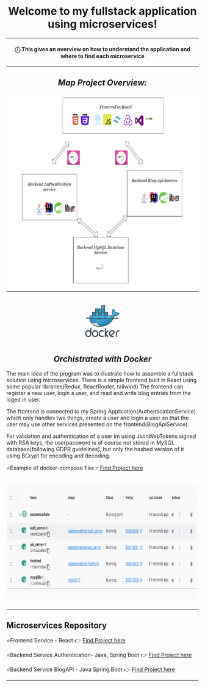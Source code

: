 <h1 align="center">Welcome to my fullstack application using microservices!</h1>
<hr>
<h4 align="center">ⓘ This gives an overview on how to understand the application and where to find each microservice</h4>
<hr>
<h2 align="center" style="font-style: italic" >Map Project Overview: </h2>
<p align="center" ><a align="center"><img src="pictures/overview.png" alt="java" width="700" height="500"/> </a></p>
<hr>
<h2 align="center" ><img  src="pictures/docker.png" width="100" height="100"  > </a>
<h2 align="center" style="font-style: italic"> Orchistrated with Docker  </h2>
<p>The main idea of the program was to illustrate how to assamble a fullstack solution using microservices. There is a simple frontend built in React using some popular libraries(Redux, ReactRouter, tailwind) The frontend can register a new user, login a user, and read and write blog entries from the loged in user.</p>
<p>The frontend is connected to my Spring Application(AuthenticationService) which only handles two things, create a user and login a user so that the user may use other services presented on the frontend(BlogApiService).</p>
<p>For validation and authentication of a user im using JsonWebTokens signed with RSA keys, the userpassword is of course not stored in MySQL database(following GDPR guidelines), but only the hashed version of it using BCrypt for encoding and decoding.</p>
<p>⭐Example of docker-compose file👉 <a href="https://github.com/Toms-Organization/Fullstack-Application/blob/main/docker-compose.yml" target="_blank" rel="noreferrer"> Find Project here</a></P>
<h2 align="center" ><img  src="pictures\DockerDesktop.png" width="675" height="300"  > </a>
<hr>
<h2>Microservices Repository</h2>
<p>⭐Frontend Service - React 👉 <a href="https://github.com/Toms-Organization/fullstack-React-frontend" target="_blank" rel="noreferrer"> Find Project here</a></P>
<p>⭐Backend Service Authentication- Java, Spring Boot 👉 <a href="https://github.com/Toms-Organization/fullstack-authserver-backend" target="_blank" rel="noreferrer"> Find Project here</a></p>
<p>⭐Backend Service BlogAPI - Java Spring Boot  👉 <a href="https://github.com/Toms-Organization/fullstack-blogapi-backend" target="_blank" rel="noreferrer">  Find Project here</a> </p>
<hr>
